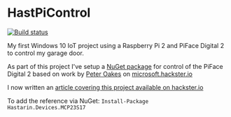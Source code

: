 # HastPiControl
[![Build status](https://ci.appveyor.com/api/projects/status/rubndn65rfaaq52j?svg=true)](https://ci.appveyor.com/project/JonBenson/hastpicontrol)

My first Windows 10 IoT project using a Raspberry Pi 2 and PiFace Digital 2 to control my garage door.

As part of this project I've setup a [NuGet package](https://www.nuget.org/packages/Hastarin.Devices.MCP23S17) for control of the PiFace Digital 2 based on work by [Peter Oakes](https://microsoft.hackster.io/en-US/peteroakes) on [microsoft.hackster.io](https://microsoft.hackster.io/)

I now written an [article covering this project available on hackster.io](https://goo.gl/wBlbZu)

To add the reference via NuGet:  `Install-Package Hastarin.Devices.MCP23S17`
